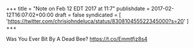 +++
title = "Note on Feb 12 EDT 2017 at 11:7"
publishdate = 2017-02-12T16:07:02+00:00
draft = false
syndicated = [ 'https://twitter.com/chrisjohndeluca/status/830810455522345000?s=20' ]
+++

Was You Ever Bit By A Dead Bee? https://t.co/Emmtfjz8s4
